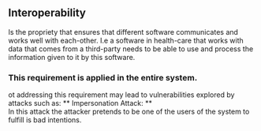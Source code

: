 ## Interoperability     
Is the propriety that ensures that different software communicates and works well with each-other. I.e a software in health-care that works with data that comes from a third-party needs to be able to use and process the information given to it by this software. 

### This requirement is applied in the entire system.  

ot addressing this requirement may lead to vulnerabilities explored by attacks such as:                                                              ** Impersonation Attack: **                                
In this attack the attacker pretends to be one of the users of the system to fulfill is bad intentions.    

